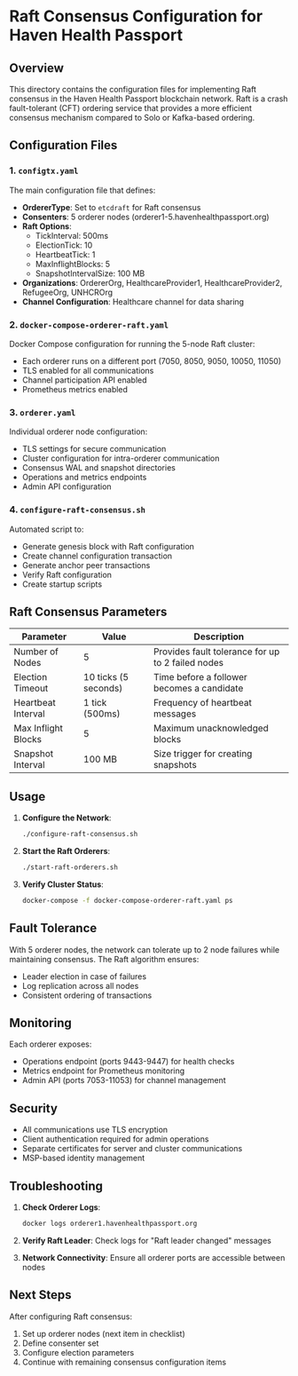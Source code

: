 # Raft Consensus Configuration for Haven Health Passport

## Overview

This directory contains the configuration files for implementing Raft consensus in the Haven Health Passport blockchain network. Raft is a crash fault-tolerant (CFT) ordering service that provides a more efficient consensus mechanism compared to Solo or Kafka-based ordering.

## Configuration Files

### 1. `configtx.yaml`
The main configuration file that defines:
- **OrdererType**: Set to `etcdraft` for Raft consensus
- **Consenters**: 5 orderer nodes (orderer1-5.havenhealthpassport.org)
- **Raft Options**:
  - TickInterval: 500ms
  - ElectionTick: 10
  - HeartbeatTick: 1
  - MaxInflightBlocks: 5
  - SnapshotIntervalSize: 100 MB
- **Organizations**: OrdererOrg, HealthcareProvider1, HealthcareProvider2, RefugeeOrg, UNHCROrg
- **Channel Configuration**: Healthcare channel for data sharing

### 2. `docker-compose-orderer-raft.yaml`
Docker Compose configuration for running the 5-node Raft cluster:
- Each orderer runs on a different port (7050, 8050, 9050, 10050, 11050)
- TLS enabled for all communications
- Channel participation API enabled
- Prometheus metrics enabled

### 3. `orderer.yaml`
Individual orderer node configuration:
- TLS settings for secure communication
- Cluster configuration for intra-orderer communication
- Consensus WAL and snapshot directories
- Operations and metrics endpoints
- Admin API configuration

### 4. `configure-raft-consensus.sh`
Automated script to:
- Generate genesis block with Raft configuration
- Create channel configuration transaction
- Generate anchor peer transactions
- Verify Raft configuration
- Create startup scripts

## Raft Consensus Parameters

| Parameter | Value | Description |
|-----------|-------|-------------|
| Number of Nodes | 5 | Provides fault tolerance for up to 2 failed nodes |
| Election Timeout | 10 ticks (5 seconds) | Time before a follower becomes a candidate |
| Heartbeat Interval | 1 tick (500ms) | Frequency of heartbeat messages |
| Max Inflight Blocks | 5 | Maximum unacknowledged blocks |
| Snapshot Interval | 100 MB | Size trigger for creating snapshots |

## Usage

1. **Configure the Network**:
   ```bash
   ./configure-raft-consensus.sh
   ```

2. **Start the Raft Orderers**:
   ```bash
   ./start-raft-orderers.sh
   ```

3. **Verify Cluster Status**:
   ```bash
   docker-compose -f docker-compose-orderer-raft.yaml ps
   ```

## Fault Tolerance

With 5 orderer nodes, the network can tolerate up to 2 node failures while maintaining consensus. The Raft algorithm ensures:
- Leader election in case of failures
- Log replication across all nodes
- Consistent ordering of transactions

## Monitoring

Each orderer exposes:
- Operations endpoint (ports 9443-9447) for health checks
- Metrics endpoint for Prometheus monitoring
- Admin API (ports 7053-11053) for channel management

## Security

- All communications use TLS encryption
- Client authentication required for admin operations
- Separate certificates for server and cluster communications
- MSP-based identity management

## Troubleshooting

1. **Check Orderer Logs**:
   ```bash
   docker logs orderer1.havenhealthpassport.org
   ```

2. **Verify Raft Leader**:
   Check logs for "Raft leader changed" messages

3. **Network Connectivity**:
   Ensure all orderer ports are accessible between nodes

## Next Steps

After configuring Raft consensus:
1. Set up orderer nodes (next item in checklist)
2. Define consenter set
3. Configure election parameters
4. Continue with remaining consensus configuration items
